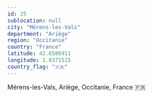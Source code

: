 ```yaml
---
id: 25
sublocation: null
city: "Mérens-les-Vals"
department: "Ariège"
region: "Occitanie"
country: "France"
latitude: 42.6586911
longitude: 1.8371515
country_flag: "🇫🇷"
---
```

Mérens-les-Vals, Ariège, Occitanie, France 🇫🇷